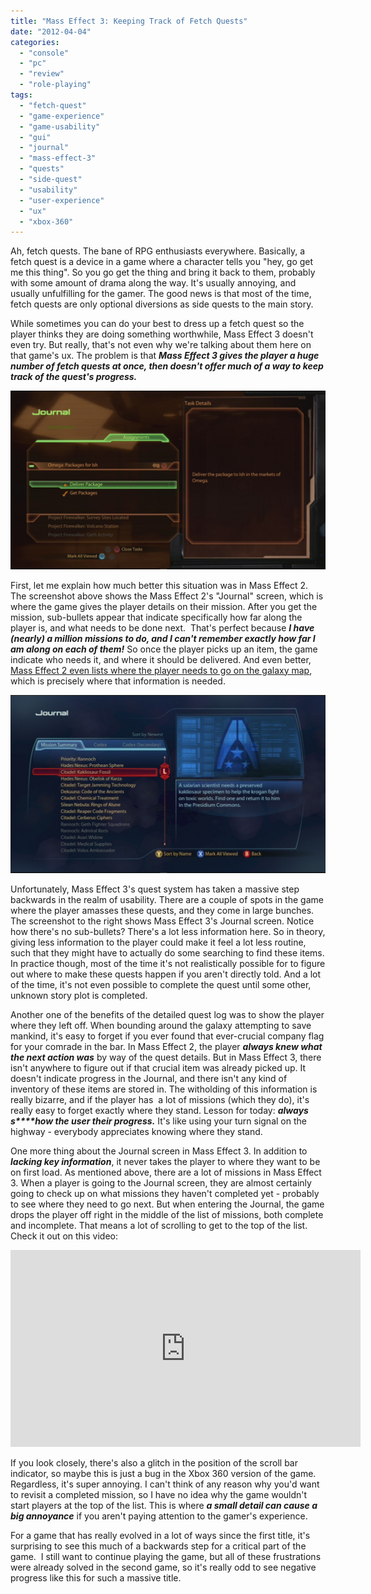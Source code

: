 ```yaml
---
title: "Mass Effect 3: Keeping Track of Fetch Quests"
date: "2012-04-04"
categories: 
  - "console"
  - "pc"
  - "review"
  - "role-playing"
tags: 
  - "fetch-quest"
  - "game-experience"
  - "game-usability"
  - "gui"
  - "journal"
  - "mass-effect-3"
  - "quests"
  - "side-quest"
  - "usability"
  - "user-experience"
  - "ux"
  - "xbox-360"
---
```


Ah, fetch quests. The bane of RPG enthusiasts everywhere. Basically, a fetch quest is a device in a game where a character tells you "hey, go get me this thing". So you go get the thing and bring it back to them, probably with some amount of drama along the way. It's usually annoying, and usually unfulfilling for the gamer. The good news is that most of the time, fetch quests are only optional diversions as side quests to the main story.

While sometimes you can do your best to dress up a fetch quest so the player thinks they are doing something worthwhile, Mass Effect 3 doesn't even try. But really, that's not even why we're talking about them here on that game's ux. The problem is that _**Mass Effect 3 gives the player a huge number of fetch quests at once, then doesn't offer much of a way to keep track of the quest's progress.**_

[![](images/journal-open-assignment-1024x580.jpg "Mass Effect 2's Journal screen")](images/journal-open-assignment.jpg)

First, let me explain how much better this situation was in Mass Effect 2. The screenshot above shows the Mass Effect 2's "Journal" screen, which is where the game gives the player details on their mission. After you get the mission, sub-bullets appear that indicate specifically how far along the player is, and what needs to be done next.  That's perfect because _**I have (nearly) a million missions to do, and I can't remember exactly how far I am along on each of them!**_ So once the player picks up an item, the game indicate who needs it, and where it should be delivered. And even better, [Mass Effect 2 even lists where the player needs to go on the galaxy map](http://www.thatgamesux.com/mass-effect-2s-galaxy-map-offers-information-when-you-need-it/ "Mass Effect 2: The Galaxy Map Offers Information When You Need It"), which is precisely where that information is needed.

[![](images/journal-missions-2-1024x580.jpg "Mass Effect 3's Journal screen")](images/journal-missions-2.jpg)

Unfortunately, Mass Effect 3's quest system has taken a massive step backwards in the realm of usability. There are a couple of spots in the game where the player amasses these quests, and they come in large bunches. The screenshot to the right shows Mass Effect 3's Journal screen. Notice how there's no sub-bullets? There's a lot less information here. So in theory, giving less information to the player could make it feel a lot less routine, such that they might have to actually do some searching to find these items. In practice though, most of the time it's not realistically possible for to figure out where to make these quests happen if you aren't directly told. And a lot of the time, it's not even possible to complete the quest until some other, unknown story plot is completed.

Another one of the benefits of the detailed quest log was to show the player where they left off. When bounding around the galaxy attempting to save mankind, it's easy to forget if you ever found that ever-crucial company flag for your comrade in the bar. In Mass Effect 2, the player _**always knew what the next action was**_ by way of the quest details. But in Mass Effect 3, there isn't anywhere to figure out if that crucial item was already picked up. It doesn't indicate progress in the Journal, and there isn't any kind of inventory of these items are stored in. The witholding of this information is really bizarre, and if the player has  a lot of missions (which they do), it's really easy to forget exactly where they stand. Lesson for today: _**always s****how the user their progress.**_ It's like using your turn signal on the highway - everybody appreciates knowing where they stand.

One more thing about the Journal screen in Mass Effect 3. In addition to _**lacking key information**_, it never takes the player to where they want to be on first load. As mentioned above, there are a lot of missions in Mass Effect 3. When a player is going to the Journal screen, they are almost certainly going to check up on what missions they haven't completed yet - probably to see where they need to go next. But when entering the Journal, the game drops the player off right in the middle of the list of missions, both complete and incomplete. That means a lot of scrolling to get to the top of the list. Check it out on this video:

<iframe width="560" height="315" src="https://www.youtube.com/embed/1kescCe-Lo8?si=jdjZnyiV9wHj0rlY" title="YouTube video player" frameborder="0" allow="accelerometer; autoplay; clipboard-write; encrypted-media; gyroscope; picture-in-picture; web-share" allowfullscreen></iframe>

If you look closely, there's also a glitch in the position of the scroll bar indicator, so maybe this is just a bug in the Xbox 360 version of the game. Regardless, it's super annoying. I can't think of any reason why you'd want to revisit a completed mission, so I have no idea why the game wouldn't start players at the top of the list. This is where _**a small detail can cause a big annoyance**_ if you aren't paying attention to the gamer's experience.

For a game that has really evolved in a lot of ways since the first title, it's surprising to see this much of a backwards step for a critical part of the game.  I still want to continue playing the game, but all of these frustrations were already solved in the second game, so it's really odd to see negative progress like this for such a massive title.
